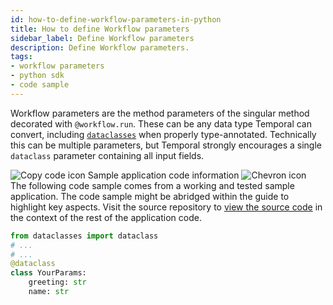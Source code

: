 ```yaml
---
id: how-to-define-workflow-parameters-in-python
title: How to define Workflow parameters
sidebar_label: Define Workflow parameters
description: Define Workflow parameters.
tags:
- workflow parameters
- python sdk
- code sample
---
```


<!-- DO NOT EDIT THIS FILE DIRECTLY.
THIS FILE IS GENERATED from https://github.com/temporalio/documentation-samples-python/blob/main/your_app/your_dataobject_dacx.py. -->

Workflow parameters are the method parameters of the singular method decorated with `@workflow.run`.
These can be any data type Temporal can convert, including [`dataclasses`](https://docs.python.org/3/library/dataclasses.html) when properly type-annotated.
Technically this can be multiple parameters, but Temporal strongly encourages a single `dataclass` parameter containing all input fields.

<div class="copycode-notice-container"><div class="copycode-notice"><img data-style="copycode-icon" src="/icons/copycode.png" alt="Copy code icon" /> Sample application code information <img id="i-00110fff-1a67-49d2-af99-42c6cfd95a77" data-event="clickable-copycode-info" data-style="chevron-icon" src="/icons/chevron.png" alt="Chevron icon" /></div><div id="copycode-info-00110fff-1a67-49d2-af99-42c6cfd95a77" class="copycode-info">The following code sample comes from a working and tested sample application. The code sample might be abridged within the guide to highlight key aspects. Visit the source repository to <a href="https://github.com/temporalio/documentation-samples-python/blob/main/your_app/your_dataobject_dacx.py">view the source code</a> in the context of the rest of the application code.</div></div>

```python
from dataclasses import dataclass
# ...
# ...
@dataclass
class YourParams:
    greeting: str
    name: str
```
